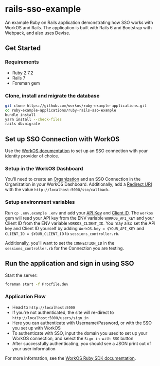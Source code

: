 # rails-sso-example

An example Ruby on Rails application demonstrating how SSO works with WorkOS and Rails.
The application is built with Rails 6 and Bootstrap with Webpack, and also uses Devise.

## Get Started

### Requirements

- Ruby 2.7.2
- Rails 7
- Foreman gem

### Clone, install and migrate the database

```bash
git clone https://github.com/workos/ruby-example-applications.git
cd ruby-example-applications/ruby-rails-sso-example
bundle install
yarn install --check-files
rails db:migrate
```

## Set up SSO Connection with WorkOS

Use the [WorkOS documentation](https://workos.com/docs/sso/guide/introduction) to set up an SSO connection with your identity provider of choice.

### Setup in the WorkOS Dashboard

You'll need to create an [Organization](https://dashboard.workos.com/organizations) and an SSO Connection in the Organization in your WorkOS Dashboard. Additionally, add a [Redirect URI](https://dashboard.workos.com/configuration) with the value `http://localhost:5000/sso/callback`.

### Setup environment variables

Run `cp .env.example .env` and add your [API Key](https://dashboard.workos.com/api-keys) and [Client ID](https://dashboard.workos.com/configuration). The `workos` gem will read your API key from the ENV variable `WORKOS_API_KEY` and your Client ID from the ENV variable `WORKOS_CLIENT_ID`. You may also set the API key and Client ID yourself by adding `WorkOS.key = $YOUR_API_KEY` and `CLIENT_ID = $YOUR_CLIENT_ID` to `sessions_controller.rb`.

Additionally, you'll want to set the `CONNECTION_ID` in the `sessions_controller.rb` for the Connection you are testing.

## Run the application and sign in using SSO

Start the server:
```bash
foreman start -f Procfile.dev
```

### Application Flow

- Head to `http://localhost:5000`
- If you're not authenticated, the site will re-direct to `http://localhost:5000/users/sign_in`
- Here you can authenticate with Username/Password, or with the SSO you set up with WorkOS
- To authenticate with SSO, input the domain you used to set up your WorkOS connection, and select the `Sign in with SSO` button
- After successfully authenticating, you should see a JSON print out of your user information

For more information, see the [WorkOS Ruby SDK documentation](https://docs.workos.com/sdk/ruby).
